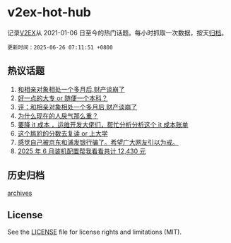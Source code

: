 # v2ex-hot-hub

 记录[V2EX](https://www.v2ex.com/)从 2021-01-06 日至今的热门话题。每小时抓取一次数据，按天[归档](archives)。

`更新时间：2025-06-26 07:11:51 +0800`

## 热议话题

1. [和相亲对象相处一个多月后,财产谈崩了](https://www.v2ex.com/t/1140837)
1. [好一点的大专 or 随便一个本科？](https://www.v2ex.com/t/1140862)
1. [评：和相亲对象相处一个多月后,财产谈崩了](https://www.v2ex.com/t/1140975)
1. [为什么现在的人戾气那么重？](https://www.v2ex.com/t/1140854)
1. [要降 it 成本 ，运维开发大佬们，帮忙分析分析这个 it 成本账单](https://www.v2ex.com/t/1140804)
1. [这个尴尬的分数去复读 or 上大学](https://www.v2ex.com/t/1140828)
1. [感觉自己被京东和浦发银行骗了。希望广大网友引以为戒。](https://www.v2ex.com/t/1140906)
1. [2025 年 6 月装机配置帮我看看共计 12,430 元](https://www.v2ex.com/t/1140825)

## 历史归档

[archives](archives)

## License

See the [LICENSE](LICENSE) file for license rights and limitations (MIT).
